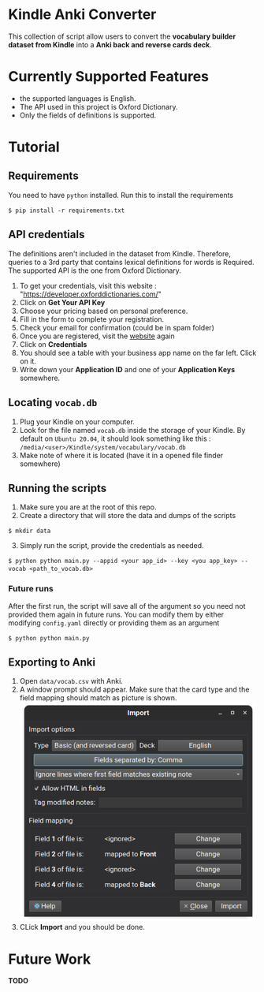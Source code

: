 # Kindle Anki Converter

This collection of script allow users to convert the **vocabulary builder dataset from Kindle** into
a **Anki back and reverse cards deck**. 

# Currently Supported Features

- the supported languages is English.
- The API used in this project is Oxford Dictionary.
- Only the fields of definitions is supported.

# Tutorial

## Requirements

You need to have `python` installed. Run this to install the requirements
```
$ pip install -r requirements.txt
```

## API credentials

The definitions aren't included in the dataset from Kindle. Therefore, queries to a 3rd party
that contains lexical definitions for words is Required. The supported API is the one from Oxford Dictionary. 

1. To get your credentials, visit this website : "https://developer.oxforddictionaries.com/"
2. Click on **Get Your API Key**
3. Choose your pricing based on personal preference.
4. Fill in the form to complete your registration.
5. Check your email for confirmation (could be in spam folder)
6. Once you are registered, visit the [website](https://developer.oxforddictionaries.com/) again
7. Click on **Credentials**
8. You should see a table with your business app name on the far left. Click on it.
9. Write down your **Application ID** and one of your **Application Keys** somewhere.

## Locating `vocab.db`

1. Plug your Kindle on your computer.
2. Look for the file named `vocab.db` inside the storage of your Kindle. By default on `Ubuntu 20.04`, it should look something like this : `/media/<user>/Kindle/system/vocabulary/vocab.db`
3. Make note of where it is located (have it in a opened file finder somewhere)

## Running the scripts

1. Make sure you are at the root of this repo.
2. Create a directory that will store the data and dumps of the scripts
```
$ mkdir data
```
3. Simply run the script, provide the credentials as needed. 
```
$ python python main.py --appid <your app_id> --key <you app_key> --vocab <path_to_vocab.db>
```

### Future runs

After the first run, the script will save all of the argument so you need not provided them again in future runs. You can modify them by
either modifying `config.yaml` directly or providing them as an argument

```
$ python python main.py 
```

## Exporting to Anki

1. Open `data/vocab.csv` with Anki.
2. A window prompt should appear. Make sure that the card type and the field mapping should match as picture is shown. \
![You should have the same fields](doc/img/fields.png)
3. CLick **Import** and you should be done.
   
# Future Work

**TODO**